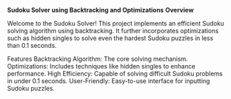 **Sudoku Solver using Backtracking and Optimizations**
**Overview**

Welcome to the Sudoku Solver! This project implements an efficient Sudoku solving algorithm using backtracking. It further incorporates optimizations such as hidden singles to solve even the hardest Sudoku puzzles in less than 0.1 seconds.

Features
Backtracking Algorithm: The core solving mechanism.
Optimizations: Includes techniques like hidden singles to enhance performance.
High Efficiency: Capable of solving difficult Sudoku problems in under 0.1 seconds.
User-Friendly: Easy-to-use interface for inputting Sudoku puzzles.
